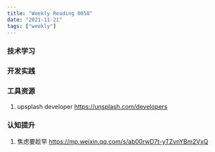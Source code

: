```yaml
---
title: "Weekly Reading 0058"
date: "2021-11-21"
tags: ["weekly"]
---
```



### 技术学习

### 开发实践

### 工具资源
1. upsplash developer https://unsplash.com/developers

### 认知提升
1. 焦虑要趁早 https://mp.weixin.qq.com/s/ab00rwD7t-yTZvnYBm2VxQ